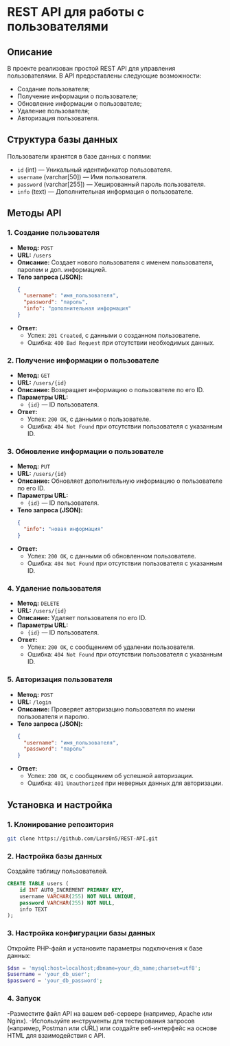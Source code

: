 # REST API для работы с пользователями

## Описание

В проекте реализован простой REST API для управления пользователями. В API предоставлены следующие возможности:

- Создание пользователя;
- Получение информации о пользователе;
- Обновление информации о пользователе;
- Удаление пользователя;
- Авторизация пользователя.

## Структура базы данных

Пользователи хранятся в базе данных с полями:

- `id` (int) — Уникальный идентификатор пользователя.
- `username` (varchar[50]) — Имя пользователя.
- `password` (varchar[255]) — Хешированный пароль пользователя.
- `info` (text) — Дополнительная информация о пользователе.

## Методы API

### 1. Создание пользователя

- **Метод:** `POST`
- **URL:** `/users`
- **Описание:** Создает нового пользователя с именем пользователя, паролем и доп. информацией.
- **Тело запроса (JSON):**
    ```json
    {
      "username": "имя_пользователя",
      "password": "пароль",
      "info": "дополнительная информация"
    }
    ```
- **Ответ:**
    - Успех: `201 Created`, с данными о созданном пользователе.
    - Ошибка: `400 Bad Request` при отсутствии необходимых данных.

### 2. Получение информации о пользователе

- **Метод:** `GET`
- **URL:** `/users/{id}`
- **Описание:** Возвращает информацию о пользователе по его ID.
- **Параметры URL:**
    - `{id}` — ID пользователя.
- **Ответ:**
    - Успех: `200 OK`, с данными о пользователе.
    - Ошибка: `404 Not Found` при отсутствии пользователя с указанным ID.

### 3. Обновление информации о пользователе

- **Метод:** `PUT`
- **URL:** `/users/{id}`
- **Описание:** Обновляет дополнительную информацию о пользователе по его ID.
- **Параметры URL:**
    - `{id}` — ID пользователя.
- **Тело запроса (JSON):**
    ```json
    {
      "info": "новая информация"
    }
    ```
- **Ответ:**
    - Успех: `200 OK`, с данными об обновленном пользователе.
    - Ошибка: `404 Not Found` при отсутствии пользователя с указанным ID.

### 4. Удаление пользователя

- **Метод:** `DELETE`
- **URL:** `/users/{id}`
- **Описание:** Удаляет пользователя по его ID.
- **Параметры URL:**
    - `{id}` — ID пользователя.
- **Ответ:**
    - Успех: `200 OK`, с сообщением об удалении пользователя.
    - Ошибка: `404 Not Found` при отсутствии пользователя с указанным ID.

### 5. Авторизация пользователя

- **Метод:** `POST`
- **URL:** `/login`
- **Описание:** Проверяет авторизацию пользователя по имени пользователя и паролю.
- **Тело запроса (JSON):**
    ```json
    {
      "username": "имя_пользователя",
      "password": "пароль"
    }
    ```
- **Ответ:**
    - Успех: `200 OK`, с сообщением об успешной авторизации.
    - Ошибка: `401 Unauthorized` при неверных данных для авторизации.

## Установка и настройка

### 1. Клонирование репозитория
```bash
git clone https://github.com/Lars0n5/REST-API.git
```

### 2. Настройка базы данных
Создайте таблицу пользователей.
```sql
CREATE TABLE users (
    id INT AUTO_INCREMENT PRIMARY KEY,
    username VARCHAR(255) NOT NULL UNIQUE,
    password VARCHAR(255) NOT NULL,
    info TEXT
);
```

### 3. Настройка конфигурации базы данных
Откройте PHP-файл и установите параметры подключения к базе данных:
```PHP
$dsn = 'mysql:host=localhost;dbname=your_db_name;charset=utf8';
$username = 'your_db_user';
$password = 'your_db_password';
```

### 4. Запуск
-Разместите файл API на вашем веб-сервере (например, Apache или Nginx).
-Используйте инструменты для тестирования запросов (например, Postman или cURL) или создайте веб-интерфейс на основе HTML для взаимодействия с API.
